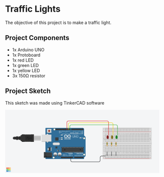 # Traffic Lights

The objective of this project is to make a traffic light.

## Project Components

- 1x Arduino UNO
- 1x Protoboard
- 1x red LED
- 1x green LED
- 1x yellow LED
- 3x 150Ω resistor

## Project Sketch

This sketch was made using TinkerCAD software

<div align="center">
  <a href="https://github.com/joseferreira-dev/book-beginning-arduino-projects/tree/main/project-01"><img src="sketch.png" alt="Project sketch"></a>
</div>
